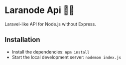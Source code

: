 # Laranode Api 🧑‍💻

Laravel-like API for Node.js without Express.

## Installation

- Install the dependencies: `npm install`
- Start the local development server: `nodemon index.js`
